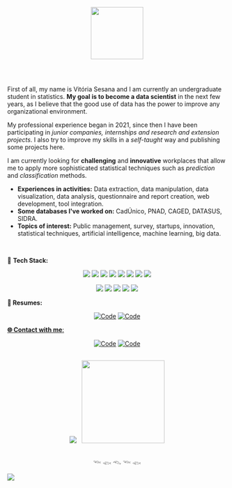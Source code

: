 <p align="center">
 <img src="https://user-images.githubusercontent.com/74038190/216656959-bdd9b5f2-9fc8-438e-bbf3-3674c39ec746.gif" width="120" /> 
</p>

## 

<br />

First of all, my name is Vitória Sesana and I am currently an undergraduate student in statistics. **My goal is to become a data scientist**  in the next few years, as I believe that the good use of data has the power to improve any organizational environment.

My professional experience began in 2021, since then I have been participating in *junior companies, internships and research and extension projects*. I also try to improve my skills in a *self-taught* way and publishing some projects here.

I am currently looking for **challenging** and **innovative** workplaces that allow me to apply more sophisticated statistical techniques such as *prediction* and *classification* methods.

- **Experiences in activities:** Data extraction, data manipulation, data visualization, data analysis, questionnaire and report creation, web development, tool integration.
- **Some databases I've worked on:** CadÚnico, PNAD, CAGED, DATASUS, SIDRA. 
- **Topics of interest:** Public management, survey, startups, innovation, statistical techniques, artificial intelligence, machine learning, big data.

<br />

🔧 **Tech Stack:**

<p align="center">
    <img src="https://img.shields.io/badge/R-badge?style=for-the-badge&color=%23265fb2">
    <img src="https://img.shields.io/badge/Python-badge?style=for-the-badge&color=%23f6d24a">
    <img src="https://img.shields.io/badge/RMarkdown-badge?style=for-the-badge&color=%23db1e28">
    <img src="https://img.shields.io/badge/Quarto-badge?style=for-the-badge&color=%233e79a1">
    <img src="https://img.shields.io/badge/SQL-badge?style=for-the-badge&color=%23db7432">
    <img src="https://img.shields.io/badge/Latex-badge?style=for-the-badge&color=%23008080">
    <img src="https://img.shields.io/badge/Shiny-badge?style=for-the-badge&color=orange">
    <img src="https://img.shields.io/badge/Power%20BI-badge?style=for-the-badge&color=%23e9c500">
</p>

<p align="center">
    <img src="https://img.shields.io/badge/Git-badge?style=for-the-badge&color=%23f15133">
    <img src="https://img.shields.io/badge/GOOGLE%20WORKSPACE-badge?style=for-the-badge&color=white">
    <img src="https://img.shields.io/badge/Office%20365-badge?style=for-the-badge&color=%23d23803">
    <img src="https://img.shields.io/badge/R%20Studio-badge?style=for-the-badge&color=%239dadb8">
    <img src="https://img.shields.io/badge/Visual%20Studio%20Code-badge?style=for-the-badge&color=%230176c7">
</p>

**📑 Resumes:**
<p align="center">
    <a href="https://lattes.cnpq.br/0581379603381022" target="_blank"><img alt="Code" src="https://img.shields.io/badge/Lattes-teste?style=for-the-badge&logo=Latts&logoColor=%23355f84&color=%23355f84"></a>
    <a href="https://docs.google.com/document/d/10uNNTiV1fGUZMio6Ya6vOz3HiEfIuCSgcscqKMtQRFY/edit?usp=sharing" target="_blank"><img alt="Code" src="https://img.shields.io/badge/Resume%20PDF-badge?style=for-the-badge&logo=Google%20Docs&color=white">
</p>


**🌐 Contact with me**:


<p align="center">
<a href="https://www.linkedin.com/in/vit%C3%B3ria-sesana-836035174/" target="_blank"><img alt="Code" src="https://img.shields.io/badge/-LinkedIn-blue?style=for-the-badge&logo=Linkedin&logoColor=white"></a>
     <a href="mailto:vitoriasesana11@gmail.com" target="_blank"><img alt="Code" src="https://img.shields.io/badge/-vitoriasesana11@gmail.com-c14438?style=for-the-badge&logo=Gmail&logoColor=white&link=mailto:vitoriasesana11@gmail.com"></a>
</p>

## 

<!--- Comentário: Aba status ------------------------------------
 -->

<p align = "center">
  
<img src="https://github-readme-stats.vercel.app/api?username=vitoria-sesana&show_icons=true&show=prs_merged&hide=issues&icon_color=000000&hide_border=true&text_color=555&rank_icon=github&card_width=200&theme=transparent"/>
&nbsp;

<img  height=190 src="https://github-readme-stats.vercel.app/api/top-langs/?username=vitoria-sesana&theme=transparent&layout=donut&hide=CSS,JavaScript,SCSS,jupyter%20notebook&hide_border=true"/>

</p>

##

<p align="center">
    𓆝 𓆟 𓆞 𓆝 𓆟
</p>

<!--- Comentário: Contador invisível de visualizações -------------------------------------
mudar 'style=for-the-badge' quando tiver um razoável de views
--->

![](https://komarev.com/ghpvc/?username=vitoria-sesana&color=green&style=pixel)
